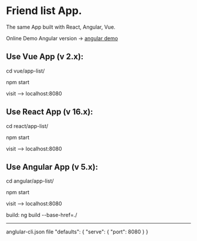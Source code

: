 # Friend list App.

The same App built with React, Angular, Vue.

Online Demo Angular version ->  [angular demo]


## Use Vue App  (v 2.x):

cd vue/app-list/

npm start

visit  --> localhost:8080

## Use React App (v 16.x):

cd react/app-list/

npm start

visit  --> localhost:8080


## Use Angular App (v 5.x):

cd angular/app-list/

npm start 

visit  --> localhost:8080

build:  ng build --base-href=./

----------------
anglular-cli.json file
"defaults": {
    "serve": {
      "port": 8080
    }
  }

[angular demo]: <https://albertopiras.github.io/react-angular-vue-same-app/angular/app-list/dist/>

